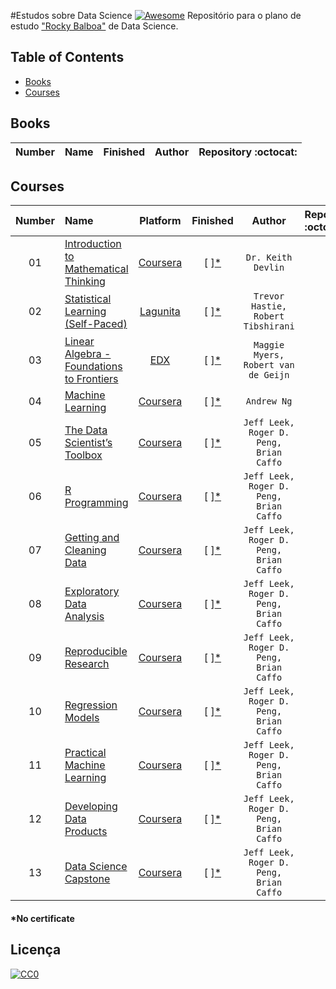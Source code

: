 #Estudos sobre Data Science [![Awesome](https://cdn.rawgit.com/sindresorhus/awesome/d7305f38d29fed78fa85652e3a63e154dd8e8829/media/badge.svg)](https://github.com/sindresorhus/awesome)
Repositório para o plano de estudo ["Rocky Balboa"](http://www.imdb.com/title/tt0075148) de Data Science.

## Table of Contents

<!-- toc -->
  * [Books](#books)
  * [Courses](#courses)

<!-- toc stop -->

## Books
| Number | Name | Finished | Author | Repository :octocat: |
| :---: | :--- | :---: | :---: | :--- |

## Courses
| Number | Name | Platform | Finished | Author | Repository :octocat: |
| :---: | :--- | :---: | :---: | :---: | :--- |
| 01 | [Introduction to Mathematical Thinking](https://www.coursera.org/learn/mathematical-thinking) |[Coursera](https://www.coursera.org)| [  ][*](#no-certificate)| `Dr. Keith Devlin` | |
| 02 | [Statistical Learning (Self-Paced)](http://online.stanford.edu/course/statistical-learning-self-paced) |[Lagunita](http://online.stanford.edu/courses/platform/lagunita)| [  ][*](#no-certificate)| `Trevor Hastie, Robert Tibshirani` | |
| 03 | [Linear Algebra - Foundations to Frontiers](https://www.edx.org/course/linear-algebra-foundations-frontiers-utaustinx-ut-5-05x#!) |[EDX](https://www.edx.org)| [  ][*](#no-certificate)| `Maggie Myers, Robert van de Geijn` | |
| 04 | [Machine Learning](http://online.stanford.edu/course/statistical-learning-self-paced) |[Coursera](https://www.coursera.org)| [  ][*](#no-certificate)| `Andrew Ng` | |
| 05 | [The Data Scientist’s Toolbox](https://www.coursera.org/learn/data-scientists-tools) |[Coursera](https://www.coursera.org)| [  ][*](#no-certificate)| `Jeff Leek, Roger D. Peng,  Brian Caffo` | |
| 06 | [R Programming](https://www.coursera.org/learn/r-programming) |[Coursera](https://www.coursera.org)| [  ][*](#no-certificate)| `Jeff Leek, Roger D. Peng,  Brian Caffo` | |
| 07 | [Getting and Cleaning Data](https://www.coursera.org/learn/data-cleaning) |[Coursera](https://www.coursera.org)| [  ][*](#no-certificate)| `Jeff Leek, Roger D. Peng,  Brian Caffo` | |
| 08 | [Exploratory Data Analysis](https://www.coursera.org/learn/exploratory-data-analysis) |[Coursera](https://www.coursera.org)| [  ][*](#no-certificate)| `Jeff Leek, Roger D. Peng,  Brian Caffo` | |
| 09 | [Reproducible Research](https://www.coursera.org/learn/reproducible-research) |[Coursera](https://www.coursera.org)| [  ][*](#no-certificate)| `Jeff Leek, Roger D. Peng,  Brian Caffo` | |
| 10 | [Regression Models](https://www.coursera.org/learn/regression-models) |[Coursera](https://www.coursera.org)| [  ][*](#no-certificate)| `Jeff Leek, Roger D. Peng,  Brian Caffo` | |
| 11 | [Practical Machine Learning](https://www.coursera.org/learn/practical-machine-learning) |[Coursera](https://www.coursera.org)| [  ][*](#no-certificate)| `Jeff Leek, Roger D. Peng,  Brian Caffo` | |
| 12 | [Developing Data Products](https://www.coursera.org/learn/data-products) |[Coursera](https://www.coursera.org)| [  ][*](#no-certificate)| `Jeff Leek, Roger D. Peng,  Brian Caffo` | |
| 13 | [Data Science Capstone](https://www.coursera.org/learn/data-science-project) |[Coursera](https://www.coursera.org)| [  ][*](#no-certificate)| `Jeff Leek, Roger D. Peng,  Brian Caffo` | |

<h4 id="*nocertificate">*No certificate</h4>

## Licença

[![CC0](http://mirrors.creativecommons.org/presskit/buttons/88x31/svg/cc-zero.svg)](https://creativecommons.org/publicdomain/zero/1.0/)
